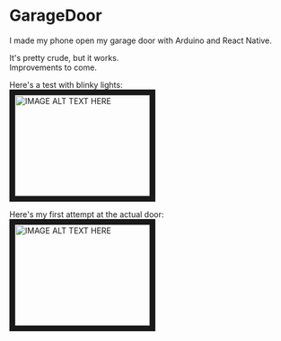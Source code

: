 # GarageDoor
I made my phone open my garage door with Arduino and React Native. 

It's pretty crude, but it works.  
Improvements to come.

Here's a test with blinky lights:  
<a href="https://www.youtube.com/embed/9dy5IfA93Q4" target="_blank"><img src="http://img.youtube.com/vi/9dy5IfA93Q4/0.jpg" 
alt="IMAGE ALT TEXT HERE" width="240" height="180" border="10" /></a>


Here's my first attempt at the actual door:  
<a href="https://www.youtube.com/embed/Zef9TffyyX8" target="_blank"><img src="http://img.youtube.com/vi/Zef9TffyyX8/0.jpg" 
alt="IMAGE ALT TEXT HERE" width="240" height="180" border="10" /></a>
